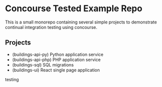 # Concourse Tested Example Repo

This is a small monorepo containing several simple projects to demonstrate continual integration testing using concourse.

## Projects

- (buildings-api-py) Python application service
- (buildings-api-php) PHP application service
- (buildings-sql) SQL migrations
- (buildings-ui) React single page application

testing
